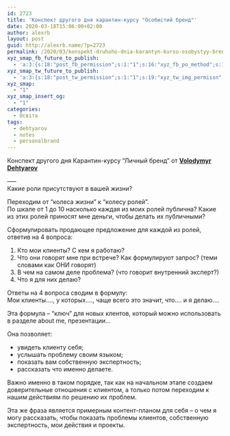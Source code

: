 ```yaml
---
id: 2723
title: 'Конспект другого дня карантин-курсу "Особистий бренд"'
date: 2020-03-18T15:06:00+02:00
author: alexrb
layout: post
guid: http://alexrb.name/?p=2723
permalink: /2020/03/konspekt-druhoho-dnia-karantyn-kursu-osobystyy-brend/
xyz_smap_fb_future_to_publish:
  - 'a:3:{s:18:"post_fb_permission";s:1:"1";s:16:"xyz_fb_po_method";s:1:"2";s:14:"xyz_fb_message";s:51:"{BLOG_TITLE} - {POST_TITLE}{POST_TITLE}{POST_TITLE}";}'
xyz_smap_tw_future_to_publish:
  - 'a:3:{s:18:"post_tw_permission";s:1:"1";s:19:"xyz_tw_img_permissn";s:1:"1";s:14:"xyz_tw_message";s:26:"{POST_TITLE} - {PERMALINK}";}'
xyz_smap:
  - "1"
xyz_smap_insert_og:
  - "1"
categories:
  - Освіта
tags:
  - dehtyarov
  - notes
  - personalbrand
---
```

Конспект другого дня Карантин-курсу &#8220;Личный бренд&#8221; от [**Volodymyr Dehtyarov**](https://www.facebook.com/vdehtyarov?__cft__[0]=AZXQ-7Mdn5KE88zd4dji-EqGZoiocl3CJ7Y2x_uGGHc7rQZaMNwqmoBTzY9o8xg9l_cFq8D8IVn-l_C18Dy_JsgZkOsU3MQcsl8DGTi7PdlPLw&__tn__=-]K-R)

&#8212;&#8211;  
Какие роли присутствуют в вашей жизни?

Переходим от &#8220;колеса жизни&#8221; к &#8220;колесу ролей&#8221;.  
По шкале от 1 до 10 насколько каждая из моих ролей публична? Какие из этих ролей приносят мне деньги, чтобы делать их публичными?

Сформулировать продающее предложение для каждой из ролей, ответив на 4 вопроса:  
1. Кто мои клиенты? С кем я работаю?  
2. Что они говорят мне при встрече? Как формулируют запрос? (теми словами как ОНИ говорят)  
3. В чем на самом деле проблема? (что говорит внутренний эксперт?)  
4. Что я для них делаю?

Ответы на 4 вопроса сводим в формулу:  
Мои клиенты&#8230;., у которых&#8230;., чаще всего это значит, что&#8230;. и я делаю&#8230;.

Эта формула &#8211; &#8220;ключ&#8221; для новых клентов, который можно использовать в разделе about me, презентации&#8230;

Она позволяет:

  * увидеть клиенту себя;
  * услышать проблему своим языком;
  * показать вам собственную экспертность;
  * рассказать что именно делаете.

Важно именно в таком порядке, так как на начальном этапе создаем доверительные отношения с клиентом, а только потом переходим к нашим действиям по решению их проблем.

Эта же фраза является примерным контент-планом для себя &#8211; о чем я могу рассказать, чтобы показать проблемы клиентов, собственную экспертность, мои действия и проекты.
